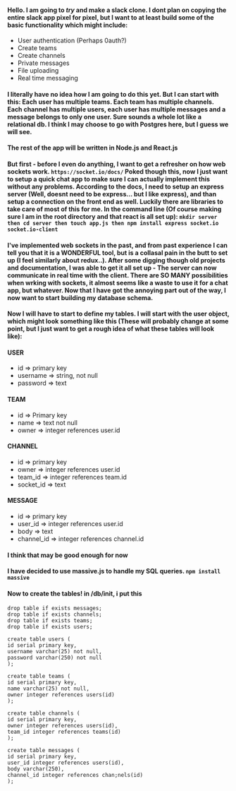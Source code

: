 #### Hello. I am going to *try* and make a slack clone. I dont plan on copying the entire slack app pixel for pixel, but I want to at least build some of the basic functionality which might include: 

* User authentication (Perhaps 0auth?)
* Create teams
* Create channels
* Private messages
* File uploading
* Real time messaging

#### I literally have no idea how I am going to do this yet. But I can start with this: Each user has multiple teams. Each team has multiple channels. Each channel has multiple users, each user has multiple messages and a message belongs to only one user. Sure sounds a whole lot like a relational db. I think I may choose to go with Postgres here, but I guess we will see.

#### The rest of the app will be written in Node.js and React.js

#### But first - before I even do anything, I want to get a refresher on how web sockets work. ```https://socket.io/docs/``` Poked though this, now I just want to setup a quick chat app to make sure I can actually implement this without any problems. According to the docs, I need to setup an express server (Well, doesnt need to be express... but I like express), and than setup a connection on the front end as well. Luckily there are libraries to take care of most of this for me. In the command line (Of course making sure I am in the root directory and that react is all set up):  ``` mkdir server then cd server then touch app.js then npm install express socket.io socket.io-client ```

#### I've implemented web sockets in the past, and from past experience I can tell you that it is a WONDERFUL tool, but is a collasal pain in the butt to set up (I feel similarly about redux..). After some digging though old projects and documentation, I was able to get it all set up - The server can now communicate in real time with the client. There are SO MANY possibilities when wrking with sockets, it almost seems like a waste to use it for a chat app, but whatever. Now that I have got the annoying part out of the way, I now want to start building my database schema. 

#### Now I will have to start to define my tables. I will start with the user object, which might look something like this (These will probably change at some point, but I just want to get a rough idea of what these tables will look like):

#### USER
* id => primary key
* username => string, not null
* password => text

#### TEAM
* id => Primary key
* name => text not null
* owner => integer references user.id

#### CHANNEL
* id => primary key
* owner => integer references user.id
* team_id => integer references team.id
* socket_id => text

#### MESSAGE
* id => primary key
* user_id => integer references user.id
* body => text
* channel_id => integer references channel.id

#### I think that may be good enough for now

#### I have decided to use massive.js to handle my SQL queries. ```npm install massive```
#### Now to create the tables! in /db/init, i put this

```code sql 
drop table if exists messages;
drop table if exists channels;
drop table if exists teams;
drop table if exists users;

create table users (
id serial primary key,
username varchar(25) not null,
password varchar(250) not null
);

create table teams (
id serial primary key,
name varchar(25) not null,
owner integer references users(id)
);

create table channels (
id serial primary key,
owner integer references users(id), 
team_id integer references teams(id)
);

create table messages (
id serial primary key,
user_id integer references users(id),
body varchar(250),
channel_id integer references chan;nels(id)
);
```
